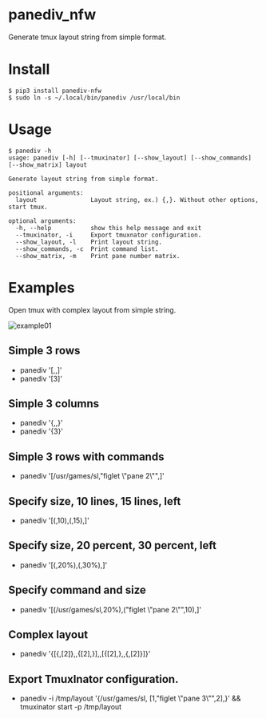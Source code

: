 # panediv_nfw
Generate tmux layout string from simple format.

# Install
```
$ pip3 install panediv-nfw
$ sudo ln -s ~/.local/bin/panediv /usr/local/bin

```

# Usage
```
$ panediv -h
usage: panediv [-h] [--tmuxinator] [--show_layout] [--show_commands] [--show_matrix] layout

Generate layout string from simple format.

positional arguments:
  layout               Layout string, ex.) {,}. Without other options, start tmux.

optional arguments:
  -h, --help           show this help message and exit
  --tmuxinator, -i     Export tmuxnator configuration.
  --show_layout, -l    Print layout string.
  --show_commands, -c  Print command list.
  --show_matrix, -m    Print pane number matrix.

```

# Examples
Open tmux with complex layout from simple string.

![example01](https://user-images.githubusercontent.com/78602998/147897737-4397d457-8600-4dd9-a2fa-27623487697a.gif)

## Simple 3 rows
- panediv '[,,]'
- panediv '[3]'

## Simple 3 columns
- panediv '{,,}'
- panediv '{3}'

## Simple 3 rows with commands
- panediv '[/usr/games/sl,"figlet \\"pane 2\\"",]'

## Specify size, 10 lines, 15 lines, left
- panediv '[(,10),(,15),]'

## Specify size, 20 percent, 30 percent, left
- panediv '[(,20%),(,30%),]'

## Specify command and size
- panediv '[(/usr/games/sl,20%),("figlet \\"pane 2\\"",10),]'

## Complex layout
- panediv '{[{,[2]},,{[2],}],,[{[2],},,{,[2]}]}'

## Export TmuxInator configuration.
- panediv -i /tmp/layout '{/usr/games/sl, [1,"figlet \\"pane 3\\"",2],}' && tmuxinator start -p /tmp/layout
